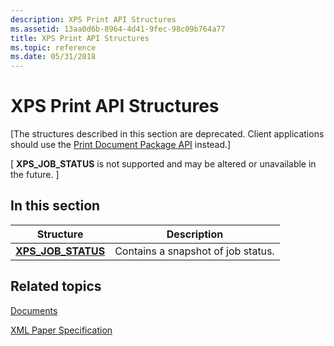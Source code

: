 ```yaml
---
description: XPS Print API Structures
ms.assetid: 13aa0d6b-8964-4d41-9fec-98c09b764a77
title: XPS Print API Structures
ms.topic: reference
ms.date: 05/31/2018
---
```


# XPS Print API Structures

\[The structures described in this section are deprecated. Client applications should use the [Print Document Package API](./tailored-app-printing-api.md) instead.\]

\[ **XPS\_JOB\_STATUS** is not supported and may be altered or unavailable in the future. \]

## In this section



| Structure                                             | Description                                   |
|-------------------------------------------------------|-----------------------------------------------|
| [**XPS\_JOB\_STATUS**](/windows/win32/api/xpsprint/ns-xpsprint-xps_job_status)<br/> | Contains a snapshot of job status.<br/> |



 

## Related topics

<dl> <dt>

[Documents](./jobbindalldocuments.md)
</dt> <dt>

[XML Paper Specification](https://en.wikipedia.org/wiki/Open_XML_Paper_Specification)
</dt> </dl>

 

